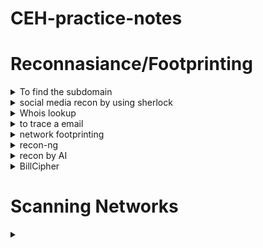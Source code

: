 # CEH-practice-notes
# Reconnasiance/Footprinting
<details>
  <summary>To find the subdomain</summary>
  
* google
```console
  :~$ site:example.com -inurl:www
```
* sublist3r
```console
  :~$ sublist3r -d example.com -o sublist3r_subs.txt
```
* some research websites
```console
  :~$ netcraft
      DNS dumpster
      pentest-tools.com
      SHODAN
```
* Collects open-source intelligence (OSINT) about domains, IPs, hosts, and people
```console
  :~$ recon-ng
  ```  
</details>

<details>

  <summary>social media recon by using sherlock</summary>

* sherlock
```console
:~$ sherlock "user name"
```
</details>

<details>

 <summary>Whois lookup</summary>

 * domaintools 
 (gives info regard a owner ph no and email)
 ```console
:~$ https://whois.domaintools.com
```

* nslookup(DNS lookup) <#windows>
```console
:~$nslookup
set type = a
( a >> configures nslookup to query for the IP address of a given domain.)
(shows non authorative result but we need authorative name so)

set type=cname
cnmae >>  lookup is done directly against the domain's authoritative name server 

set type=a
and get the name server ip

```
* nslookup website
```console
:~$ http://www.kloth.net/services/nslookup.php
```
</details>

<details>

 <summary>to trace a email</summary>

* Email tracker pro
```console
:~$ Install email tracker pro from the directory of a lab 
    and copy down the email header you want to track
```

</details>


<details>

 <summary>network footprinting</summary>

* tracert<#windows> traceroute<#linux>(helps in mapping the nw hosts)
```console
:~$ tracert www.target.com
tracert /? (help)
tracert -h 5 www.target.com
(-h > number of hopes)
```
* traceroute(linux)
```console
:~$ traceroute www.targetdomain.com
(to check ip)whois [ip]
```
</details>

<details>
<summary>recon-ng</summary>

* recon-ng 
```console
:~$recon-ng
   help
   marketplace install all

  (then to create workspace)
  workspace create CEH
  wrokspace list
  ```
  * To add the domain to workspaces
  ```console
  :~$ (help  for options)
  db insert domains(take you to the workspace interface)
  1.certifiedhacker.com
  2.hit enter
  show domains
  ```
* To search and load modules
```console
:~$ modules load brute (to get host related to target domain)
  modules load (desired modules for brute)
  run
  back

  modules load reverse_resolve
  modules load(desired module)
  show hosts(shows all hosts which is harvested)
```
* then to reporting
```console
:~$ modules load reporting
  modules load reporting/html
  options list(list options)
  options set FILENAME
              CUSTOMERNAME
              CREATOR
```
* then to get the contact of the domain
```console
:~$ modules load whois_pocs
  command info(to see a module interface,to set data)
  options set SOURCE facebook.com
  run

```
* to extract subdomains and IP
```console
:~$ module load recon/domains-hosts/hackertarget
options list
options set SOURCE certifiedhacker.com
run
```
</details>

<details>
<summary>recon by AI</summary>

* reconniassance with AI
```console
:~$sgpt --chat recon --shell "t organization. To do so, run sgpt --chat footprint --shell "Use theHarvester to gather email accounts associated with 'microsoft.com', limiting results to 200, and leveraging 'baidu' as a data source"
```
</details>

<details>
<summary>BillCipher</summary>

* Use this tool to get passive info of many details of org
```console
:~$sudo apt update && sudo apt install ruby python python-pip python3 python3-pip
sudo apt install httrack whatweb
git clone https://github.com/GitHackTools/BillCipher
cd BillCipher
pip install -r requirements.txt
pip3 install -r requirements.txt
python3 billcipher.py
```
</details>




# Scanning Networks
<details>
<summary></summary>
